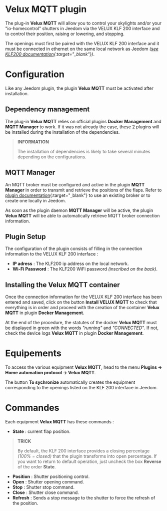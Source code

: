 # Velux MQTT plugin

The plug-in **Velux MQTT** will allow you to control your skylights and/or your "io-homecontrol" shutters in Jeedom via the VELUX KLF 200 interface and to control their position, raising or lowering, and stopping.

The openings must first be paired with the VELUX KLF 200 interface and it must be connected in ethernet on the same local network as Jeedom *([see KLF200 documentation](https://www.domadoo.fr/fr/index.php?controller=attachment&id_attachment=2287){:target="\_blank"})*.

# Configuration

Like any Jeedom plugin, the plugin **Velux MQTT** must be activated after installation.

## Dependency management

The plug-in **Velux MQTT** relies on official plugins **Docker Management** and **MQTT Manager** to work. If it was not already the case, these 2 plugins will be installed during the installation of the dependencies.

>**INFORMATION**
>
>The installation of dependencies is likely to take several minutes depending on the configurations.

## MQTT Manager

An MQTT broker must be configured and active in the plugin **MQTT Manager** in order to transmit and retrieve the positions of the flaps. Refer to [plugin documentation](https://doc.jeedom.com/en_US/plugins/programming/mqtt2/beta/){:target="\_blank"} to use an existing broker or to create one locally in Jeedom.

As soon as the plugin daemon **MQTT Manager** will be active, the plugin **Velux MQTT** will be able to automatically retrieve MQTT broker connection information.

## Plugin Setup

The configuration of the plugin consists of filling in the connection information to the VELUX KLF 200 interface :

- **IP adress** : The KLF200 ip address on the local network.
- **Wi-Fi Password** : The KLF200 WiFi password *(inscribed on the back)*.

## Installing the Velux MQTT container

Once the connection information for the VELUX KLF 200 interface has been entered and saved, click on the button **Install VELUX MQTT** to check that everything is in order and proceed with the creation of the container **Velux MQTT** in plugin **Docker Management**.

At the end of the procedure, the statutes of the docker **Velux MQTT** must be displayed in green with the words *"running"* and *"CONNECTED"*. If not, check the device logs **Velux MQTT** in plugin **Docker Management**.

# Equipements

To access the various equipment **Velux MQTT**, head to the menu **Plugins → Home automation protocol → Velux MQTT**.

The button **To sychronize** automatically creates the equipment corresponding to the openings listed on the KLF 200 interface in Jeedom.

# Commandes

Each equipment **Velux MQTT** has these commands :

- **State** : current flap position.

>**TRICK**
>
>By default, the KLF 200 interface provides a closing percentage *(100% = closed)* that the plugin transforms into open percentage. If you want to return to default operation, just uncheck the box **Reverse** of the order **State**.

- **Position** : Shutter positioning control.
- **Open** : Shutter opening command.
- **Stop** : Shutter stop command.
- **Close** : Shutter close command.
- **Refresh** : Sends a stop message to the shutter to force the refresh of the position.
